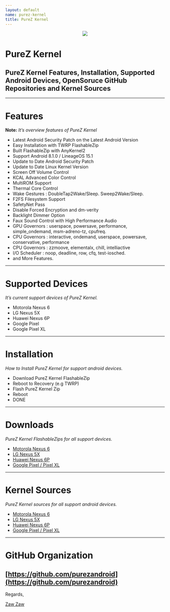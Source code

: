 ```yaml
---
layout: default
name: purez-kernel
title: PureZ Kernel
---
```


<p align="center"> 
  <img src="https://s20.postimg.cc/vpbav0vq5/Pure_Z-_Logo.png" /> 
</p>

# PureZ Kernel

## PureZ Kernel Features, Installation, Supported Android Devices, OpenSoruce GitHub Repositories and Kernel Sources

----

# Features
**Note:** *It’s overview features of PureZ Kernel*
- Latest Android Security Patch on the Latest Android Version
- Easy Installation with TWRP FlashableZip
- Built FlashableZip with AnyKernel2
- Support Android 8.1.0 / LineageOS 15.1
- Update to Date Android Security Patch
- Update to Date Linux Kernel Version
- Screen Off Volume Control
- KCAL Advanced Color Control
- MultiROM Support
- Thermal Core Control
- Wake Gestures : DoubleTap2Wake/Sleep. Sweep2Wake/Sleep.
- F2FS Filesystem Support
- SafetyNet Pass
- Disable Forced Encryption and dm-verity
- Backlight Dimmer Option
- Faux Sound Control with High Performance Audio
- GPU Governors : userspace, powersave, performance, simple_ondemand, msm-adreno-tz, cpufreq.
- CPU Governors : interactive, ondemand, userspace, powersave, conservative, performance
- CPU Governors : zzmoove, elementalx, chill, intelliactive
- I/O Scheduler : noop, deadline, row, cfq, test-iosched.
- and More Features.

----

# Supported Devices
*It’s current support devices of PureZ Kernel.*
- Motorola Nexus 6
- LG Nexus 5X
- Huawei Nexus 6P
- Google Pixel
- Google Pixel XL

----

# Installation
*How to Install PureZ Kernel for support android devices.*
- Download PureZ Kernel FlashableZip
- Reboot to Recovery (e.g TWRP)
- Flash PureZ Kernel Zip
- Reboot
- DONE

----

# Downloads
*PureZ Kernel FlashableZips for all support devices.*
- [Motorola Nexus 6](https://androidfilehost.com/?w=files&flid=199334)
- [LG Nexus 5X](https://androidfilehost.com/?w=files&flid=156304)
- [Huawei Nexus 6P](https://androidfilehost.com/?w=files&flid=198764)
- [Google Pixel / Pixel XL](https://androidfilehost.com/?w=files&flid=244770)

----

# Kernel Sources
*PureZ Kernel sources for all support android devices.*
- [Motorola Nexus 6](https://github.com/purezandroid/kernel-moto-shamu)
- [LG Nexus 5X](https://github.com/purezandroid/kernel-lge-bullhead)
- [Huawei Nexus 6P](https://github.com/purezandroid/kernel-huawei-angler)
- [Google Pixel / Pixel XL](https://github.com/purezandroid/kernel-google-marlin)


----

# GitHub Organization

## [https://github.com/purezandroid](https://github.com/purezandroid)


Regards,

[Zaw Zaw](https://github.com/zawzaww)
